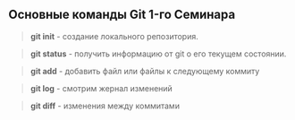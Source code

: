 ## Основные команды Git 1-го Семинара

> **git init** - создание локального репозитория.

> **git status** - получить информацию от git о его текущем состоянии.

> **git add** - добавить файл или файлы к следующему коммиту

> **git log** - смотрим жернал изменений

> **git diff** - изменения между коммитами




